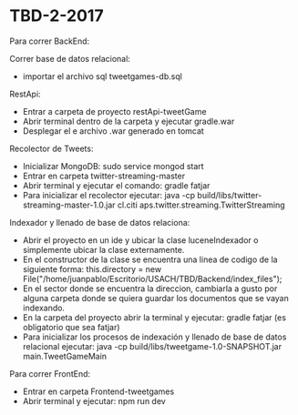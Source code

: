 # TBD-2-2017
Para correr BackEnd:

Correr base de datos relacional:
- importar el archivo sql tweetgames-db.sql

RestApi:
- Entrar a carpeta de proyecto restApi-tweetGame
- Abrir terminal dentro de la carpeta y ejecutar gradle.war
- Desplegar el e archivo .war generado en tomcat

Recolector de Tweets:

- Inicializar MongoDB: sudo service mongod  start
- Entrar en carpeta twitter-streaming-master
- Abrir terminal y ejecutar el comando: gradle fatjar
- Para inicializar el recolector ejecutar: java -cp build/libs/twitter-streaming-master-1.0.jar cl.citi
aps.twitter.streaming.TwitterStreaming

Indexador y llenado de base de datos relaciona:

- Abrir el proyecto en un ide y ubicar la clase luceneIndexador o simplemente ubicar la clase externamente.
- En el constructor de la clase se encuentra una linea de codigo de la siguiente forma:
  this.directory = new File("/home/juanpablo/Escritorio/USACH/TBD/Backend/index_files");
- En el sector donde se encuentra la direccion, cambiarla a gusto por alguna carpeta donde se quiera guardar los documentos que se vayan indexando.
- En la carpeta del proyecto abrir la terminal y ejecutar: gradle fatjar (es obligatorio que sea fatjar)
- Para inicializar los procesos de indexación y llenado de base de datos relacional ejecutar:
  java -cp build/libs/tweetgame-1.0-SNAPSHOT.jar main.TweetGameMain
  
  
Para correr FrontEnd:

- Entrar en carpeta Frontend-tweetgames
- Abrir terminal y ejecutar: npm run dev
